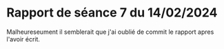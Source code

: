 # Rapport de séance 7 du 14/02/2024

Malheureseument il semblerait que j'ai oublié de commit le rapport apres l'avoir écrit.
